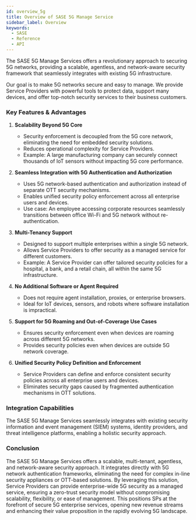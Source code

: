 ```yaml
---
id: overview_5g
title: Overview of SASE 5G Manage Service
sidebar_label: Overview
keywords:
  - SASE
  - Reference
  - API
---
```


The SASE 5G Manage Services offers a revolutionary approach to securing 5G networks, providing a scalable, agentless, and network-aware security framework that seamlessly integrates with existing 5G infrastructure.

Our goal is to make 5G networks secure and easy to manage. We provide Service Providers with powerful tools to protect data, support many devices, and offer top-notch security services to their business customers.

### Key Features & Advantages
1. **Scalability Beyond 5G Core**
   - Security enforcement is decoupled from the 5G core network, eliminating the need for embedded security solutions.
   - Reduces operational complexity for Service Providers.
   - Example: A large manufacturing company can securely connect thousands of IoT sensors without impacting 5G core performance.

2. **Seamless Integration with 5G Authentication and Authorization**
   - Uses 5G network-based authentication and authorization instead of separate OTT security mechanisms.
   - Enables unified security policy enforcement across all enterprise users and devices.
   - Use case: An employee accessing corporate resources seamlessly transitions between office Wi-Fi and 5G network without re-authentication.

3. **Multi-Tenancy Support**
   - Designed to support multiple enterprises within a single 5G network.
   - Allows Service Providers to offer security as a managed service for different customers.
   - Example: A Service Provider can offer tailored security policies for a hospital, a bank, and a retail chain, all within the same 5G infrastructure.

4. **No Additional Software or Agent Required**
   - Does not require agent installation, proxies, or enterprise browsers.
   - Ideal for IoT devices, sensors, and robots where software installation is impractical.

5. **Support for 5G Roaming and Out-of-Coverage Use Cases**
   - Ensures security enforcement even when devices are roaming across different 5G networks.
   - Provides security policies even when devices are outside 5G network coverage.

6. **Unified Security Policy Definition and Enforcement**
   - Service Providers can define and enforce consistent security policies across all enterprise users and devices.
   - Eliminates security gaps caused by fragmented authentication mechanisms in OTT solutions.

### Integration Capabilities
The SASE 5G Manage Services seamlessly integrates with existing security information and event management (SIEM) systems, identity providers, and threat intelligence platforms, enabling a holistic security approach.

### Conclusion
The SASE 5G Manage Services offers a scalable, multi-tenant, agentless, and network-aware security approach. It integrates directly with 5G network authentication frameworks, eliminating the need for complex in-line security appliances or OTT-based solutions.
By leveraging this solution, Service Providers can provide enterprise-wide 5G security as a managed service, ensuring a zero-trust security model without compromising scalability, flexibility, or ease of management. This positions SPs at the forefront of secure 5G enterprise services, opening new revenue streams and enhancing their value proposition in the rapidly evolving 5G landscape.
